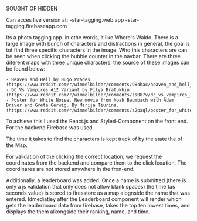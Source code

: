 SOUGHT OF HIDDEN

Can acces live version at: 
    -star-tagging.web.app 
    -star-tagging.firebaseapp.com

Its a photo tagging app. in othe words, it like Where's Waldo.
There is a large image with bunch of characters and distractions in general, the goal is tot find three specific characters in the image. Who this characters are can be seen when clicking the bubble counter in the navbar. There are three diferent maps with three unique characters. the source of these images can be found below:

    - Heaven and Hell by Hugo Prades (https://www.reddit.com/r/wimmelbilder/comments/98ohac/heaven_and_hell_by_hugo_prades/)
    - DC Vs Vampires #12 Variant by Filya Bratukhin (https://www.reddit.com/r/wimmelbilder/comments/zs087v/dc_vs_vampires_12_variant_by_filya_bratukhin/)
    - Poster for White Noise. New movie from Noah Baumbach with Adam Driver and Greta Gerwig. By Marija Tiurina. (https://www.reddit.com/r/wimmelbilder/comments/z2paql/poster_for_white_noise_new_movie_from_noah/)

To achieve this I used the React.js and Styled-Component on the front end. For the backend Firebase was used. 

The time it takes to find the characters is kept track of by the state the of the Map. 

For validation of the clicking the correct location, we request the coordinates from the backend and compare them to the click lcoation. The coordinares are not stored anywhere in the fron-end. 

Additionally, a leaderboard was added. Once a name is submitted (there is only a js validation that only does not allow blank spaces) the time (as seconds value) is stored to firesstore as a map alognside the name that was entered. Idmediatley after the Leaderboard component will render which gets the leaderboard data from firebase, takes the top ten lowest times, and displays the them alkongside their ranking, name, and time.


